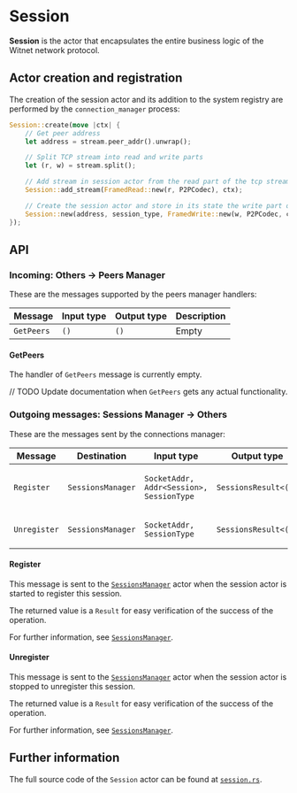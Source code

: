 # Session

__Session__ is the actor that encapsulates the entire business logic of the Witnet network protocol.



## Actor creation and registration

The creation of the session actor and its addition to the system registry are
performed by the `connection_manager` process:

```rust
Session::create(move |ctx| {
    // Get peer address
    let address = stream.peer_addr().unwrap();

    // Split TCP stream into read and write parts
    let (r, w) = stream.split();

    // Add stream in session actor from the read part of the tcp stream
    Session::add_stream(FramedRead::new(r, P2PCodec), ctx);

    // Create the session actor and store in its state the write part of the TCP stream
    Session::new(address, session_type, FramedWrite::new(w, P2PCodec, ctx))
});
```


## API

### Incoming: Others -> Peers Manager

These are the messages supported by the peers manager handlers:

| Message          | Input type            | Output type                       | Description            |
| ---------------- | --------------------- | --------------------------------- | ---------------------- |
| `GetPeers`       | `()`                  | `()`                              | Empty                  |

#### GetPeers
The handler of `GetPeers` message is currently empty.

// TODO Update documentation when `GetPeers` gets any actual functionality.

### Outgoing messages: Sessions Manager -> Others

These are the messages sent by the connections manager:

| Message                 | Destination               | Input type                                        | Output type                       | Description                           |
|-------------------------|---------------------------|---------------------------------------------------|-----------------------------------|---------------------------------------|
| `Register`              | `SessionsManager`         | `SocketAddr, Addr<Session>, SessionType`          | `SessionsResult<()>`              | Request to register a new session     |
| `Unregister`            | `SessionsManager`         | `SocketAddr, SessionType`                         | `SessionsResult<()>`              | Request to unregister a session       |


#### Register

This message is sent to the [`SessionsManager`][sessions_manager] actor when the session 
actor is started to register this session.

The returned value is a `Result` for easy verification of the success of the operation.

For further information, see [`SessionsManager`][sessions_manager].

#### Unregister
 
This message is sent to the [`SessionsManager`][sessions_manager] actor when the session
actor is stopped to unregister this session.

The returned value is a `Result` for easy verification of the success of the operation.

For further information, see [`SessionsManager`][sessions_manager].

## Further information
The full source code of the `Session` actor can be found at [`session.rs`][session].

[sessions_manager]: https://github.com/witnet/witnet-rust/blob/master/core/src/actors/sessions_manager.rs
[session]: https://github.com/witnet/witnet-rust/blob/master/core/src/actors/session.rs